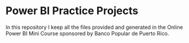 # Power BI Practice Projects

In this repository I keep all the files provided and generated in the Online Power BI Mini Course sponsored by Banco Popular de Puerto Rico.
